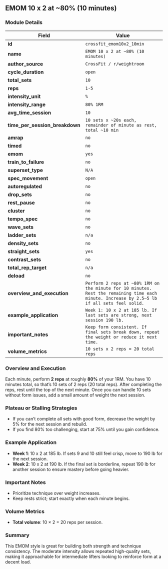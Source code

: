 ## EMOM 10 x 2 at ~80% (10 minutes)

### Module Details

| Field                          | Value                                                                                                                                        |
| ------------------------------ | -------------------------------------------------------------------------------------------------------------------------------------------- |
| **id**                         | `crossfit_emom10x2_10min`                                                                                                                    |
| **name**                       | `EMOM 10 x 2 at ~80% (10 minutes)`                                                                                                           |
| **author_source**              | `CrossFit / r/weightroom`                                                                                                                    |
| **cycle_duration**             | `open`                                                                                                                                       |
| **total_sets**                 | `10`                                                                                                                                         |
| **reps**                       | `1-5`                                                                                                                                        |
| **intensity_unit**             | `%`                                                                                                                                          |
| **intensity_range**            | `80% 1RM`                                                                                                                                    |
| **avg_time_session**           | `10`                                                                                                                                         |
| **time_per_session_breakdown** | `10 sets x ~20s each, remainder of minute as rest, total ~10 min`                                                                            |
| **amrap**                      | `no`                                                                                                                                         |
| **timed**                      | `no`                                                                                                                                         |
| **emom**                       | `yes`                                                                                                                                        |
| **train_to_failure**           | `no`                                                                                                                                         |
| **superset_type**              | `N/A`                                                                                                                                        |
| **spec_movement**              | `open`                                                                                                                                       |
| **autoregulated**              | `no`                                                                                                                                         |
| **drop_sets**                  | `no`                                                                                                                                         |
| **rest_pause**                 | `no`                                                                                                                                         |
| **cluster**                    | `no`                                                                                                                                         |
| **tempo_spec**                 | `no`                                                                                                                                         |
| **wave_sets**                  | `no`                                                                                                                                         |
| **ladder_sets**                | `n/a`                                                                                                                                        |
| **density_sets**               | `no`                                                                                                                                         |
| **straight_sets**              | `yes`                                                                                                                                        |
| **contrast_sets**              | `no`                                                                                                                                         |
| **total_rep_target**           | `n/a`                                                                                                                                        |
| **deload**                     | `no`                                                                                                                                         |
| **overview_and_execution**     | `Perform 2 reps at ~80% 1RM on the minute for 10 minutes. Rest the remaining time each minute. Increase by 2.5–5 lb if all sets feel solid.` |
| **example_application**        | `Week 1: 10 x 2 at 185 lb. If last sets are strong, next session 190 lb.`                                                                    |
| **important_notes**            | `Keep form consistent. If final sets break down, repeat the weight or reduce it next time.`                                                  |
| **volume_metrics**             | `10 sets x 2 reps = 20 total reps`                                                                                                           |

### Overview and Execution

Each minute, perform **2 reps** at roughly **80%** of your 1RM. You have 10 minutes total, so that’s 10 sets of 2 reps (20 total reps). After completing the reps, rest until the top of the next minute. Once you can handle 10 sets without form issues, add a small amount of weight the next session.

### Plateau or Stalling Strategies

- If you can’t complete all sets with good form, decrease the weight by 5% for the next session and rebuild.
- If you find 80% too challenging, start at 75% until you gain confidence.

### Example Application

- **Week 1**: 10 x 2 at 185 lb. If sets 9 and 10 still feel crisp, move to 190 lb for the next session.
- **Week 2**: 10 x 2 at 190 lb. If the final set is borderline, repeat 190 lb for another session to ensure mastery before going heavier.

### Important Notes

- Prioritize technique over weight increases.
- Keep rests strict; start exactly when each minute begins.

### Volume Metrics

- **Total volume**: 10 × 2 = 20 reps per session.

### Summary

This EMOM style is great for building both strength and technique consistency. The moderate intensity allows repeated high-quality sets, making it approachable for intermediate lifters looking to reinforce form at a decent load.